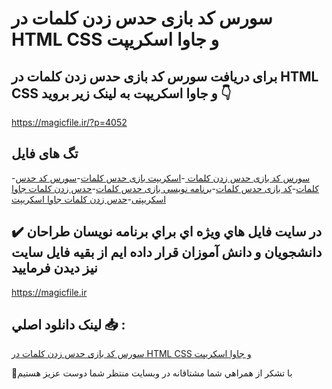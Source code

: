# سورس کد بازی حدس زدن کلمات در HTML CSS و جاوا اسکریپت

## برای دریافت سورس کد بازی حدس زدن کلمات در HTML CSS و جاوا اسکریپت به لینک زیر بروید 👇

https://magicfile.ir/?p=4052

## تگ های فایل

-[سورس کد بازی حدس زدن کلمات ](https://magicfile.ir/product/%d8%a8%d8%a7%d8%b2%db%8c-%d8%ad%d8%af%d8%b3-%d8%b2%d8%af%d9%86-%da%a9%d9%84%d9%85%d8%a7%d8%aa-%d8%af%d8%b1-html-css-%d9%88-%d8%ac%d8%a7%d9%88%d8%a7-%d8%a7%d8%b3%da%a9%d8%b1%db%8c%d9%be%d8%aa/)-[اسکریپت بازی حدس کلمات](https://magicfile.ir/product/%d8%a8%d8%a7%d8%b2%db%8c-%d8%ad%d8%af%d8%b3-%d8%b2%d8%af%d9%86-%da%a9%d9%84%d9%85%d8%a7%d8%aa-%d8%af%d8%b1-html-css-%d9%88-%d8%ac%d8%a7%d9%88%d8%a7-%d8%a7%d8%b3%da%a9%d8%b1%db%8c%d9%be%d8%aa/)-[سورس کد حدس کلمات](https://magicfile.ir/product/%d8%a8%d8%a7%d8%b2%db%8c-%d8%ad%d8%af%d8%b3-%d8%b2%d8%af%d9%86-%da%a9%d9%84%d9%85%d8%a7%d8%aa-%d8%af%d8%b1-html-css-%d9%88-%d8%ac%d8%a7%d9%88%d8%a7-%d8%a7%d8%b3%da%a9%d8%b1%db%8c%d9%be%d8%aa/)-[کد بازی حدس کلمات](https://magicfile.ir/product/%d8%a8%d8%a7%d8%b2%db%8c-%d8%ad%d8%af%d8%b3-%d8%b2%d8%af%d9%86-%da%a9%d9%84%d9%85%d8%a7%d8%aa-%d8%af%d8%b1-html-css-%d9%88-%d8%ac%d8%a7%d9%88%d8%a7-%d8%a7%d8%b3%da%a9%d8%b1%db%8c%d9%be%d8%aa/)-[برنامه نویسی بازی حدس کلمات](https://magicfile.ir/product/%d8%a8%d8%a7%d8%b2%db%8c-%d8%ad%d8%af%d8%b3-%d8%b2%d8%af%d9%86-%da%a9%d9%84%d9%85%d8%a7%d8%aa-%d8%af%d8%b1-html-css-%d9%88-%d8%ac%d8%a7%d9%88%d8%a7-%d8%a7%d8%b3%da%a9%d8%b1%db%8c%d9%be%d8%aa/)-[حدس زدن کلمات جاوا اسکریپتی](https://magicfile.ir/product/%d8%a8%d8%a7%d8%b2%db%8c-%d8%ad%d8%af%d8%b3-%d8%b2%d8%af%d9%86-%da%a9%d9%84%d9%85%d8%a7%d8%aa-%d8%af%d8%b1-html-css-%d9%88-%d8%ac%d8%a7%d9%88%d8%a7-%d8%a7%d8%b3%da%a9%d8%b1%db%8c%d9%be%d8%aa/)-[حدس زدن کلمات جاوا اسکریپت](https://magicfile.ir/product/%d8%a8%d8%a7%d8%b2%db%8c-%d8%ad%d8%af%d8%b3-%d8%b2%d8%af%d9%86-%da%a9%d9%84%d9%85%d8%a7%d8%aa-%d8%af%d8%b1-html-css-%d9%88-%d8%ac%d8%a7%d9%88%d8%a7-%d8%a7%d8%b3%da%a9%d8%b1%db%8c%d9%be%d8%aa/)

## ✔️ در سايت فايل هاي ويژه اي براي برنامه نويسان طراحان دانشجويان و دانش آموزان قرار داده ايم از بقيه فايل سايت نيز ديدن فرماييد

https://magicfile.ir


## لينک دانلود اصلي 📥 :

[سورس کد بازی حدس زدن کلمات در HTML CSS و جاوا اسکریپت](https://magicfile.ir/product/%d8%a8%d8%a7%d8%b2%db%8c-%d8%ad%d8%af%d8%b3-%d8%b2%d8%af%d9%86-%da%a9%d9%84%d9%85%d8%a7%d8%aa-%d8%af%d8%b1-html-css-%d9%88-%d8%ac%d8%a7%d9%88%d8%a7-%d8%a7%d8%b3%da%a9%d8%b1%db%8c%d9%be%d8%aa/) 


🙏با تشکر از همراهي شما مشتاقانه در وبسایت منتظر شما دوست عزیز هستیم

